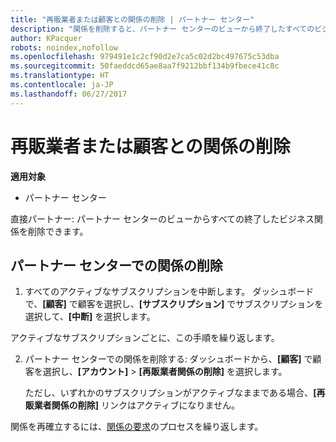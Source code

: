 ```yaml
---
title: "再販業者または顧客との関係の削除 | パートナー センター"
description: "関係を削除すると、パートナー センターのビューから終了したすべてのビジネス関係が削除されます。"
author: KPacquer
robots: noindex,nofollow
ms.openlocfilehash: 979491e1c2cf90d2e7ca5c02d2bc497675c53dba
ms.sourcegitcommit: 50faeddcd65ae8aa7f9212bbf134b9fbece41c8c
ms.translationtype: HT
ms.contentlocale: ja-JP
ms.lasthandoff: 06/27/2017
---
```

# <a name="remove-a-relationship-with-a-reseller-or-a-customer"></a>再販業者または顧客との関係の削除

**適用対象**

-   パートナー センター

直接パートナー: パートナー センターのビューからすべての終了したビジネス関係を削除できます。

## <a name="remove-a-relationship-in-partner-center"></a>パートナー センターでの関係の削除

1.  すべてのアクティブなサブスクリプションを中断します。 ダッシュボードで、**[顧客]** で顧客を選択し、**[サブスクリプション]** でサブスクリプションを選択して、**[中断]** を選択します。 

   アクティブなサブスクリプションごとに、この手順を繰り返します。

2.  パートナー センターでの関係を削除する: ダッシュボードから、**[顧客]** で顧客を選択し、**[アカウント]** > **[再販業者関係の削除]** を選択します。

    ただし、いずれかのサブスクリプションがアクティブなままである場合、**[再販業者関係の削除]** リンクはアクティブになりません。 

関係を再確立するには、[関係の要求](request-a-relationship-with-a-customer.md)のプロセスを繰り返します。
